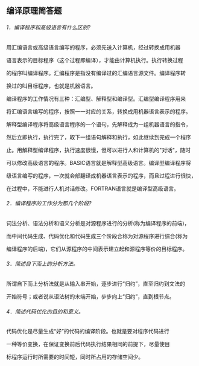 ## 编译原理简答题

###### 1．编译程序和高级语言有什么区别?

​		用汇编语言或高级语言编写的程序，必须先送入计算机，经过转换成用机器

语言表示的目标程序（这个过程即编译），才能由计算机执行。执行转换过程

的程序叫编译程序。汇编程序是指没有编译过的汇编语言源文件。编译程序转

换过的叫目标程序，也就是机器语言。

  编译程序的工作情况有三种：汇编型、解释型和编译型。汇编型编译程序用来

将汇编语言编写的程序，按照一一对应的关系，转换成用机器语言表示的程序。

解释型编译程序将高级语言程序的一个语句，先解释成为一组机器语言的指令，

然后立即执行，执行完了，取下一组语句解释和执行，如此继续到完成一个程序

止。用解释型编译程序，执行速度很慢，但可以进行人和计算机的"对话"，随时

可以修改高级语言的程序。BASIC语言就是解释型高级语言。编译型编译程序将

级语言编写的程序，一次就会部翻译成机器语言表示的程序，而且过程进行很快，

在过程中，不能进行人机对话修改。FORTRAN语言就是编译型高级语言。

###### 2．编译程序的工作分为那几个阶段?

  词法分析、语法分析和语义分析是对源程序进行的分析(称为编译程序的前端)，

而中间代码生成、代码优化和代码生成三个阶段合称为对源程序进行综合(称为

编译程序的后端)，它们从源程序的中间表示建立起和源程序等价的目标程序。

###### 3．简述自下而上的分析方法。

  所谓自下而上分析法就是从输入串开始，逐步进行“归约”，直至归约到文法的

开始符号；或者说从语法树的末端开始，步步向上“归约”，直到根节点。

###### 4．简述代码优化的目的和意义。

  代码优化是尽量生成“好”的代码的编译阶段。也就是要对程序代码进行

一种等价变换，在保证变换前后代码执行结果相同的前提下，尽量使目

标程序运行时所需要的时间短，同时所占用的存储空间少。



